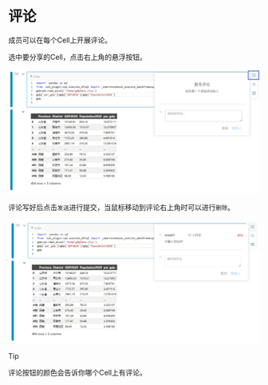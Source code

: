# 评论

成员可以在每个Cell上开展评论。

选中要分享的Cell，点击右上角的悬浮按钮。

![图15 style="width: 70%;height: 70%;"](../images/44bbdb2ea343b6118633ad2d3821b59db5a9114a45eebe45b10b10a06d561b11.png "Cell评论")

评论写好后点击`发送`进行提交，当鼠标移动到评论右上角时可以进行`删除`。

![图17 style="width: 70%;height: 70%;"](../images/958469572ad60f7a194eece30b0984098c70f8b96b80c76af818c407efed360a.png "发送评论")


> [!Tip]
> 评论按钮的颜色会告诉你哪个Cell上有评论。
